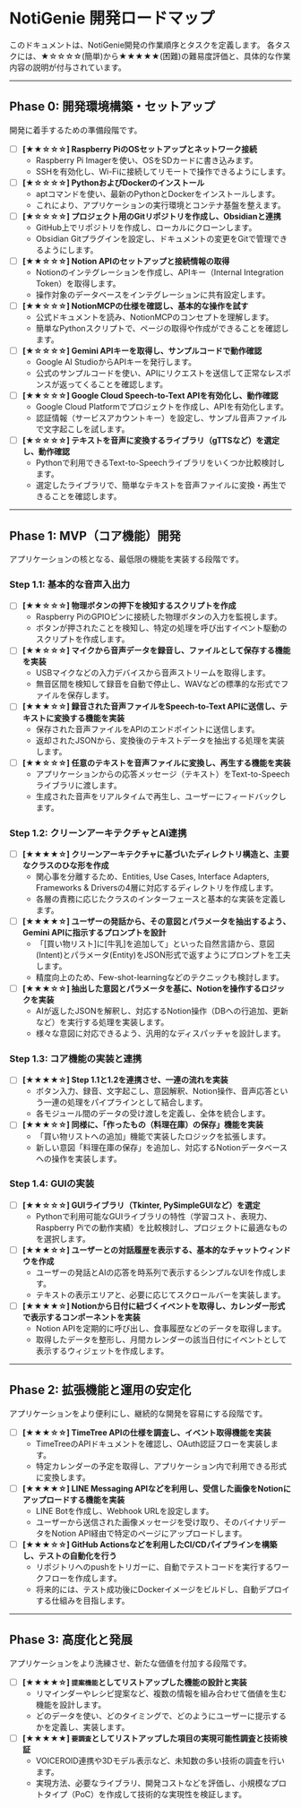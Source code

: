 # NotiGenie 開発ロードマップ

このドキュメントは、NotiGenie開発の作業順序とタスクを定義します。
各タスクには、★☆☆☆☆(簡単)から★★★★★(困難)の難易度評価と、具体的な作業内容の説明が付与されています。

---

## Phase 0: 開発環境構築・セットアップ

開発に着手するための準備段階です。

- [ ] **[★★☆☆☆] Raspberry PiのOSセットアップとネットワーク接続**
    - Raspberry Pi Imagerを使い、OSをSDカードに書き込みます。
    - SSHを有効化し、Wi-Fiに接続してリモートで操作できるようにします。
- [ ] **[★☆☆☆☆] PythonおよびDockerのインストール**
    - aptコマンドを使い、最新のPythonとDockerをインストールします。
    - これにより、アプリケーションの実行環境とコンテナ基盤を整えます。
- [ ] **[★☆☆☆☆] プロジェクト用のGitリポジトリを作成し、Obsidianと連携**
    - GitHub上でリポジトリを作成し、ローカルにクローンします。
    - Obsidian Gitプラグインを設定し、ドキュメントの変更をGitで管理できるようにします。
- [ ] **[★★☆☆☆] Notion APIのセットアップと接続情報の取得**
    - Notionのインテグレーションを作成し、APIキー（Internal Integration Token）を取得します。
    - 操作対象のデータベースをインテグレーションに共有設定します。
- [ ] **[★★☆☆☆] NotionMCPの仕様を確認し、基本的な操作を試す**
    - 公式ドキュメントを読み、NotionMCPのコンセプトを理解します。
    - 簡単なPythonスクリプトで、ページの取得や作成ができることを確認します。
- [ ] **[★☆☆☆☆] Gemini APIキーを取得し、サンプルコードで動作確認**
    - Google AI StudioからAPIキーを発行します。
    - 公式のサンプルコードを使い、APIにリクエストを送信して正常なレスポンスが返ってくることを確認します。
- [ ] **[★★☆☆☆] Google Cloud Speech-to-Text APIを有効化し、動作確認**
    - Google Cloud Platformでプロジェクトを作成し、APIを有効化します。
    - 認証情報（サービスアカウントキー）を設定し、サンプル音声ファイルで文字起こしを試します。
- [ ] **[★☆☆☆☆] テキストを音声に変換するライブラリ（gTTSなど）を選定し、動作確認**
    - Pythonで利用できるText-to-Speechライブラリをいくつか比較検討します。
    - 選定したライブラリで、簡単なテキストを音声ファイルに変換・再生できることを確認します。

---

## Phase 1: MVP（コア機能）開発

アプリケーションの核となる、最低限の機能を実装する段階です。

### Step 1.1: 基本的な音声入出力
- [ ] **[★★☆☆☆] 物理ボタンの押下を検知するスクリプトを作成**
    - Raspberry PiのGPIOピンに接続した物理ボタンの入力を監視します。
    - ボタンが押されたことを検知し、特定の処理を呼び出すイベント駆動のスクリプトを作成します。
- [ ] **[★★☆☆☆] マイクから音声データを録音し、ファイルとして保存する機能を実装**
    - USBマイクなどの入力デバイスから音声ストリームを取得します。
    - 無音区間を検知して録音を自動で停止し、WAVなどの標準的な形式でファイルを保存します。
- [ ] **[★★★☆☆] 録音された音声ファイルをSpeech-to-Text APIに送信し、テキストに変換する機能を実装**
    - 保存された音声ファイルをAPIのエンドポイントに送信します。
    - 返却されたJSONから、変換後のテキストデータを抽出する処理を実装します。
- [ ] **[★★☆☆☆] 任意のテキストを音声ファイルに変換し、再生する機能を実装**
    - アプリケーションからの応答メッセージ（テキスト）をText-to-Speechライブラリに渡します。
    - 生成された音声をリアルタイムで再生し、ユーザーにフィードバックします。

### Step 1.2: クリーンアーキテクチャとAI連携
- [ ] **[★★★★☆] クリーンアーキテクチャに基づいたディレクトリ構造と、主要なクラスのひな形を作成**
    - 関心事を分離するため、Entities, Use Cases, Interface Adapters, Frameworks & Driversの4層に対応するディレクトリを作成します。
    - 各層の責務に応じたクラスのインターフェースと基本的な実装を定義します。
- [ ] **[★★★★☆] ユーザーの発話から、その意図とパラメータを抽出するよう、Gemini APIに指示するプロンプトを設計**
    - 「[買い物リスト]に[牛乳]を追加して」といった自然言語から、意図(Intent)とパラメータ(Entity)をJSON形式で返すようにプロンプトを工夫します。
    - 精度向上のため、Few-shot-learningなどのテクニックも検討します。
- [ ] **[★★★☆☆] 抽出した意図とパラメータを基に、Notionを操作するロジックを実装**
    - AIが返したJSONを解釈し、対応するNotion操作（DBへの行追加、更新など）を実行する処理を実装します。
    - 様々な意図に対応できるよう、汎用的なディスパッチャを設計します。

### Step 1.3: コア機能の実装と連携
- [ ] **[★★★★☆] Step 1.1と1.2を連携させ、一連の流れを実装**
    - ボタン入力、録音、文字起こし、意図解釈、Notion操作、音声応答という一連の処理をパイプラインとして結合します。
    - 各モジュール間のデータの受け渡しを定義し、全体を統合します。
- [ ] **[★★★☆☆] 同様に、「作ったもの（料理在庫）の保存」機能を実装**
    - 「買い物リストへの追加」機能で実装したロジックを拡張します。
    - 新しい意図「料理在庫の保存」を追加し、対応するNotionデータベースへの操作を実装します。

### Step 1.4: GUIの実装
- [ ] **[★★☆☆☆] GUIライブラリ（Tkinter, PySimpleGUIなど）を選定**
    - Pythonで利用可能なGUIライブラリの特性（学習コスト、表現力、Raspberry Piでの動作実績）を比較検討し、プロジェクトに最適なものを選択します。
- [ ] **[★★★☆☆] ユーザーとの対話履歴を表示する、基本的なチャットウィンドウを作成**
    - ユーザーの発話とAIの応答を時系列で表示するシンプルなUIを作成します。
    - テキストの表示エリアと、必要に応じてスクロールバーを実装します。
- [ ] **[★★★★☆] Notionから日付に紐づくイベントを取得し、カレンダー形式で表示するコンポーネントを実装**
    - Notion APIを定期的に呼び出し、食事履歴などのデータを取得します。
    - 取得したデータを整形し、月間カレンダーの該当日付にイベントとして表示するウィジェットを作成します。

---

## Phase 2: 拡張機能と運用の安定化

アプリケーションをより便利にし、継続的な開発を容易にする段階です。

- [ ] **[★★★☆☆] TimeTree APIの仕様を調査し、イベント取得機能を実装**
    - TimeTreeのAPIドキュメントを確認し、OAuth認証フローを実装します。
    - 特定カレンダーの予定を取得し、アプリケーション内で利用できる形式に変換します。
- [ ] **[★★★★☆] LINE Messaging APIなどを利用し、受信した画像をNotionにアップロードする機能を実装**
    - LINE Botを作成し、Webhook URLを設定します。
    - ユーザーから送信された画像メッセージを受け取り、そのバイナリデータをNotion API経由で特定のページにアップロードします。
- [ ] **[★★★☆☆] GitHub Actionsなどを利用したCI/CDパイプラインを構築し、テストの自動化を行う**
    - リポジトリへのpushをトリガーに、自動でテストコードを実行するワークフローを作成します。
    - 将来的には、テスト成功後にDockerイメージをビルドし、自動デプロイする仕組みを目指します。

---

## Phase 3: 高度化と発展

アプリケーションをより洗練させ、新たな価値を付加する段階です。

- [ ] **[★★★★☆] `提案機能`としてリストアップした機能の設計と実装**
    - リマインダーやレシピ提案など、複数の情報を組み合わせて価値を生む機能を設計します。
    - どのデータを使い、どのタイミングで、どのようにユーザーに提示するかを定義し、実装します。
- [ ] **[★★★★★] `要調査`としてリストアップした項目の実現可能性調査と技術検証**
    - VOICEROID連携や3Dモデル表示など、未知数の多い技術の調査を行います。
    - 実現方法、必要なライブラリ、開発コストなどを評価し、小規模なプロトタイプ（PoC）を作成して技術的な実現性を検証します。